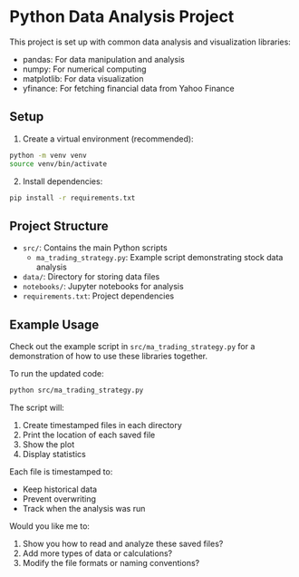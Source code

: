 # Python Data Analysis Project

This project is set up with common data analysis and visualization libraries:
- pandas: For data manipulation and analysis
- numpy: For numerical computing
- matplotlib: For data visualization
- yfinance: For fetching financial data from Yahoo Finance

## Setup

1. Create a virtual environment (recommended):
```bash
python -m venv venv
source venv/bin/activate
```

2. Install dependencies:
```bash
pip install -r requirements.txt
```

## Project Structure

- `src/`: Contains the main Python scripts
  - `ma_trading_strategy.py`: Example script demonstrating stock data analysis
- `data/`: Directory for storing data files
- `notebooks/`: Jupyter notebooks for analysis
- `requirements.txt`: Project dependencies

## Example Usage

Check out the example script in `src/ma_trading_strategy.py` for a demonstration of how to use these libraries together. 

To run the updated code:
```bash
python src/ma_trading_strategy.py
```

The script will:
1. Create timestamped files in each directory
2. Print the location of each saved file
3. Show the plot
4. Display statistics

Each file is timestamped to:
- Keep historical data
- Prevent overwriting
- Track when the analysis was run

Would you like me to:
1. Show you how to read and analyze these saved files?
2. Add more types of data or calculations?
3. Modify the file formats or naming conventions? 
